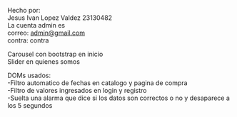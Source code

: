 Hecho por:  
Jesus Ivan Lopez Valdez 23130482  
La cuenta admin es  
correo: admin@gmail.com  
contra: contra  
  

Carousel con bootstrap en inicio  
Slider en quienes somos  
  
DOMs usados:  
-Filtro automatico de fechas en catalogo y pagina de compra  
-Filtro de valores ingresados en login y registro  
-Suelta una alarma que dice si los datos son correctos o no y desaparece a los 5 segundos  
